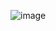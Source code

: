 ![image](https://github.com/Thinkliketushar/theft-detection/assets/61559891/5fc8e442-f38f-42f1-87c4-63867fb19253)
